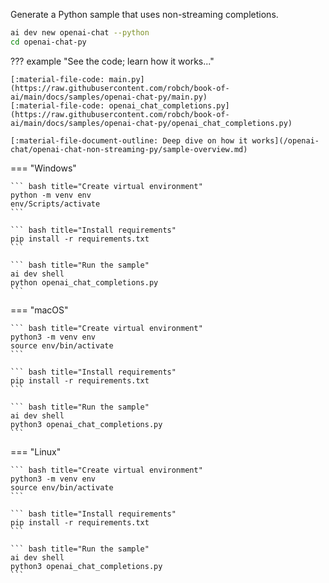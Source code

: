 Generate a Python sample that uses non-streaming completions.

``` bash
ai dev new openai-chat --python
cd openai-chat-py
```

??? example "See the code; learn how it works..."

    [:material-file-code: main.py](https://raw.githubusercontent.com/robch/book-of-ai/main/docs/samples/openai-chat-py/main.py)  
    [:material-file-code: openai_chat_completions.py](https://raw.githubusercontent.com/robch/book-of-ai/main/docs/samples/openai-chat-py/openai_chat_completions.py)  

    [:material-file-document-outline: Deep dive on how it works](/openai-chat/openai-chat-non-streaming-py/sample-overview.md)  

=== "Windows"

    ``` bash title="Create virtual environment"
    python -m venv env
    env/Scripts/activate
    ```

    ``` bash title="Install requirements"
    pip install -r requirements.txt
    ```

    ``` bash title="Run the sample"
    ai dev shell
    python openai_chat_completions.py
    ```

=== "macOS"

    ``` bash title="Create virtual environment"
    python3 -m venv env
    source env/bin/activate
    ```

    ``` bash title="Install requirements"
    pip install -r requirements.txt
    ```

    ``` bash title="Run the sample"
    ai dev shell
    python3 openai_chat_completions.py
    ```

=== "Linux"

    ``` bash title="Create virtual environment"
    python3 -m venv env
    source env/bin/activate
    ```

    ``` bash title="Install requirements"
    pip install -r requirements.txt
    ```

    ``` bash title="Run the sample"
    ai dev shell
    python3 openai_chat_completions.py
    ```
